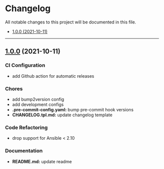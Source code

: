 # Changelog

All notable changes to this project will be documented in this file.

- [1.0.0 (2021-10-11)](#100-2021-10-11)

---

<a name="1.0.0"></a>
## [1.0.0]() (2021-10-11)

### CI Configuration

- add Github action for automatic releases

### Chores

- add bump2version config
- add development configs
- **.pre-commit-config.yaml:** bump pre-commit hook versions
- **CHANGELOG.tpl.md:** update changelog template

### Code Refactoring

- drop support for Ansible < 2.10

### Documentation

- **README.md:** update readme


